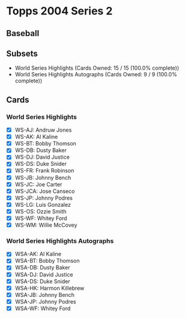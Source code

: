 # Topps 2004 Series 2
## Baseball

## Subsets

- World Series Highlights  (Cards Owned: 15 / 15 (100.0% complete))
- World Series Highlights Autographs  (Cards Owned: 9 / 9 (100.0% complete))

## Cards

### World Series Highlights
- [x] WS-AJ: Andruw Jones<br>
- [x] WS-AK: Al Kaline<br>
- [x] WS-BT: Bobby Thomson<br>
- [x] WS-DB: Dusty Baker<br>
- [x] WS-DJ: David Justice<br>
- [x] WS-DS: Duke Snider<br>
- [x] WS-FR: Frank Robinson<br>
- [x] WS-JB: Johnny Bench<br>
- [x] WS-JC: Joe Carter<br>
- [x] WS-JCA: Jose Canseco<br>
- [x] WS-JP: Johnny Podres<br>
- [x] WS-LG: Luis Gonzalez<br>
- [x] WS-OS: Ozzie Smith<br>
- [x] WS-WF: Whitey Ford<br>
- [x] WS-WM: Willie McCovey<br>
### World Series Highlights Autographs
- [x] WSA-AK: Al Kaline<br>
- [x] WSA-BT: Bobby Thomson<br>
- [x] WSA-DB: Dusty Baker<br>
- [x] WSA-DJ: David Justice<br>
- [x] WSA-DS: Duke Snider<br>
- [x] WSA-HK: Harmon Killebrew<br>
- [x] WSA-JB: Johnny Bench<br>
- [x] WSA-JP: Johnny Podres<br>
- [x] WSA-WF: Whitey Ford<br>
